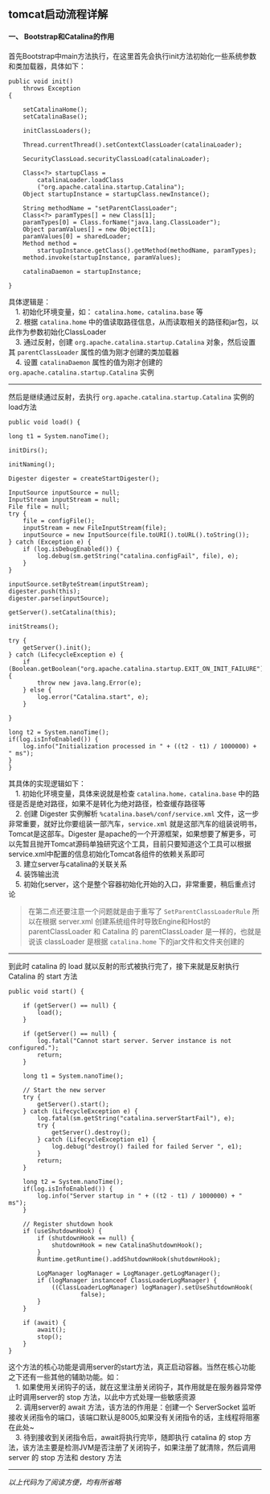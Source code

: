 ## tomcat启动流程详解 ##

#### 一、 Bootstrap和Catalina的作用 ####

首先Bootstrap中main方法执行，在这里首先会执行init方法初始化一些系统参数和类加载器，具体如下：  

    public void init()
        throws Exception
    {

        setCatalinaHome();
        setCatalinaBase();

        initClassLoaders();

        Thread.currentThread().setContextClassLoader(catalinaLoader);

        SecurityClassLoad.securityClassLoad(catalinaLoader);

        Class<?> startupClass =
            catalinaLoader.loadClass
            ("org.apache.catalina.startup.Catalina");
        Object startupInstance = startupClass.newInstance();

        String methodName = "setParentClassLoader";
        Class<?> paramTypes[] = new Class[1];
        paramTypes[0] = Class.forName("java.lang.ClassLoader");
        Object paramValues[] = new Object[1];
        paramValues[0] = sharedLoader;
        Method method =
            startupInstance.getClass().getMethod(methodName, paramTypes);
        method.invoke(startupInstance, paramValues);

        catalinaDaemon = startupInstance;

    }
具体逻辑是：  
　1. 初始化环境变量，如： `catalina.home，catalina.base` 等  
　2. 根据 `catalina.home` 中的值读取路径信息，从而读取相关的路径和jar包，以此作为参数初始化ClassLoader  
　3. 通过反射，创建 `org.apache.catalina.startup.Catalina` 对象，然后设置其 `parentClassLoader` 属性的值为刚才创建的类加载器  
　4. 设置 `catalinaDaemon` 属性的值为刚才创建的 `org.apache.catalina.startup.Catalina` 实例

----------
然后是继续通过反射，去执行 `org.apache.catalina.startup.Catalina` 实例的load方法  

    public void load() {

    long t1 = System.nanoTime();

    initDirs();

    initNaming();

    Digester digester = createStartDigester();

    InputSource inputSource = null;
    InputStream inputStream = null;
    File file = null;
    try {
        file = configFile();
        inputStream = new FileInputStream(file);
        inputSource = new InputSource(file.toURI().toURL().toString());
    } catch (Exception e) {
        if (log.isDebugEnabled()) {
            log.debug(sm.getString("catalina.configFail", file), e);
        }
    }

    inputSource.setByteStream(inputStream);
    digester.push(this);
    digester.parse(inputSource);

    getServer().setCatalina(this);

    initStreams();

    try {
        getServer().init();
    } catch (LifecycleException e) {
        if (Boolean.getBoolean("org.apache.catalina.startup.EXIT_ON_INIT_FAILURE")) {
            throw new java.lang.Error(e);
        } else {
            log.error("Catalina.start", e);
        }

    }

    long t2 = System.nanoTime();
    if(log.isInfoEnabled()) {
        log.info("Initialization processed in " + ((t2 - t1) / 1000000) + " ms");
    }
    }  
其具体的实现逻辑如下：  
　1. 初始化环境变量，具体来说就是检查 `catalina.home，catalina.base` 中的路径是否是绝对路径，如果不是转化为绝对路径，检查缓存路径等  
　2. 创建 Digester 实例解析 `%catalina.base%/conf/service.xml` 文件，这一步非常重要，就好比你要组装一部汽车，`service.xml` 就是这部汽车的组装说明书，Tomcat是这部车。Digester 是apache的一个开源框架，如果想要了解更多，可以先暂且抛开Tomcat源码单独研究这个工具，目前只要知道这个工具可以根据service.xml中配置的信息初始化Tomcat各组件的依赖关系即可  
　3. 建立server与catalina的关联关系  
　4. 装饰输出流  
　5. 初始化server，这个是整个容器初始化开始的入口，非常重要，稍后重点讨论  
> 在第二点还要注意一个问题就是由于重写了 `SetParentClassLoaderRule` 所以在根据 server.xml 创建系统组件时导致Engine和Host的 parentClassLoader 和 Catalina 的 parentClassLoader 是一样的，也就是说该 classLoader 是根据 `catalina.home` 下的jar文件和文件夹创建的  


----------
到此时 catalina 的 load 就以反射的形式被执行完了，接下来就是反射执行 Catalina 的 start 方法

    public void start() {
    
	    if (getServer() == null) {
	        load();
	    }
	
	    if (getServer() == null) {
	        log.fatal("Cannot start server. Server instance is not configured.");
	        return;
	    }
	
	    long t1 = System.nanoTime();
	
	    // Start the new server
	    try {
	        getServer().start();
	    } catch (LifecycleException e) {
	        log.fatal(sm.getString("catalina.serverStartFail"), e);
	        try {
	            getServer().destroy();
	        } catch (LifecycleException e1) {
	            log.debug("destroy() failed for failed Server ", e1);
	        }
	        return;
	    }
	
	    long t2 = System.nanoTime();
	    if(log.isInfoEnabled()) {
	        log.info("Server startup in " + ((t2 - t1) / 1000000) + " ms");
	    }
	
	    // Register shutdown hook
	    if (useShutdownHook) {
	        if (shutdownHook == null) {
	            shutdownHook = new CatalinaShutdownHook();
	        }
	        Runtime.getRuntime().addShutdownHook(shutdownHook);
	
	        LogManager logManager = LogManager.getLogManager();
	        if (logManager instanceof ClassLoaderLogManager) {
	            ((ClassLoaderLogManager) logManager).setUseShutdownHook(
	                    false);
	        }
	    }
	
	    if (await) {
	        await();
	        stop();
	    }
    }
这个方法的核心功能是调用server的start方法，真正启动容器。当然在核心功能之下还有一些其他的辅助功能。如：  
　1. 如果使用关闭钩子的话，就在这里注册关闭钩子，其作用就是在服务器异常停止时调用server的 stop 方法，以此中方式处理一些敏感资源  
　2. 调用server的 await 方法，该方法的作用是：创建一个 ServerSocket 监听接收关闭指令的端口，该端口默认是8005,如果没有关闭指令的话，主线程将阻塞在此处~  
　3. 待到接收到关闭指令后，await将执行完毕，随即执行 catalina 的 stop 方法，该方法主要是检测JVM是否注册了关闭钩子，如果注册了就清除，然后调用 server 的 stop 方法和 destory 方法
　







----------  
*以上代码为了阅读方便，均有所省略*   
